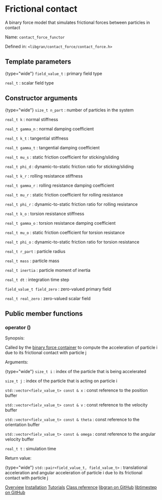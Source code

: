 # Frictional contact

<tldr>
<p>A binary force model that simulates frictional forces between particles in contact</p>
<p>Name: <code>contact_force_functor</code></p>
<p>Defined in: <code>&lt;libgran/contact_force/contact_force.h&gt;</code></p>
</tldr>

## Template parameters

{type="wide"}
`field_value_t`
: primary field type

`real_t`
: scalar field type

## Constructor arguments

{type="wide"}
`size_t n_part`
: number of particles in the system

`real_t k`
: normal stiffness

`real_t gamma_n`
: normal damping coefficient

`real_t k_t`
: tangential stiffness

`real_t gamma_t`
: tangential damping coefficient

`real_t mu_s`
: static friction coefficient for sticking/sliding

`real_t phi_d`
: dynamic-to-static friction ratio for sticking/sliding

`real_t k_r`
: rolling resistance stiffness

`real_t gamma_r`
: rolling resistance damping coefficient

`real_t mu_r`
: static friction coefficient for rolling resistance

`real_t phi_r`
: dynamic-to-static friction ratio for rolling resistance

`real_t k_o`
: torsion resistance stiffness

`real_t gamma_o`
: torsion resistance damping coefficient

`real_t mu_o`
: static friction coefficient for torsion resistance

`real_t phi_o`
: dynamic-to-static friction ratio for torsion resistance

`real_t r_part`
: particle radius

`real_t mass`
: particle mass

`real_t inertia`
: particle moment of inertia

`real_t dt`
: integration time step

`field_value_t field_zero`
: zero-valued primary field

`real_t real_zero`
: zero-valued scalar field

## Public member functions

### operator ()

Synopsis:

Called by the [binary force container](Binary-force-container.md) to compute the acceleration
of particle i due to its frictional contact with particle j

Arguments:

{type="wide"}
`size_t i`
: index of the particle that is being accelerated

`size_t j`
: index of the particle that is acting on particle i

`std::vector<fielv_value_t> const & x`
: const reference to the position buffer

`std::vector<fielv_value_t> const & v`
: const reference to the velocity buffer

`std::vector<fielv_value_t> const & theta`
: const reference to the orientation buffer

`std::vector<fielv_value_t> const & omega`
: const reference to the angular velocity buffer

`real_t t`
: simulation time

Return value:

{type="wide"}
`std::pair<field_value_t, field_value_t>`
: translational acceleration and angular acceleration of particle i due to its
frictional contact with particle j

<seealso>
<category ref="related">
   <a href="Overview.md">Overview</a>
    <a href="Installation.md">Installation</a>
    <a href="Tutorials.md">Tutorials</a>
    <a href="Class-reference.md">Class reference</a>
</category>
<category ref="external">
    <a href="https://github.com/egor-demidov/libgran">libgran on GitHub</a>
    <a href="https://github.com/egor-demidov/libtimestep">libtimestep on GitHub</a>
</category>
</seealso>

